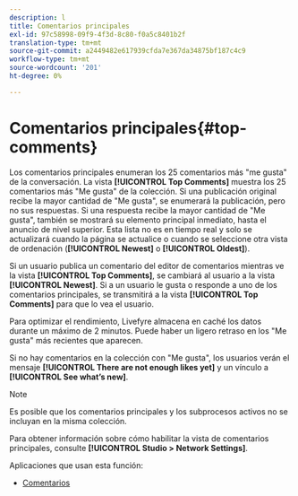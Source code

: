 ```yaml
---
description: l
title: Comentarios principales
exl-id: 97c58998-09f9-4f3d-8c80-f0a5c8401b2f
translation-type: tm+mt
source-git-commit: a2449482e617939cfda7e367da34875bf187c4c9
workflow-type: tm+mt
source-wordcount: '201'
ht-degree: 0%

---
```


# Comentarios principales{#top-comments}

Los comentarios principales enumeran los 25 comentarios más &quot;me gusta&quot; de la conversación. La vista **[!UICONTROL Top Comments]** muestra los 25 comentarios más &quot;Me gusta&quot; de la colección. Si una publicación original recibe la mayor cantidad de &quot;Me gusta&quot;, se enumerará la publicación, pero no sus respuestas. Si una respuesta recibe la mayor cantidad de &quot;Me gusta&quot;, también se mostrará su elemento principal inmediato, hasta el anuncio de nivel superior. Esta lista no es en tiempo real y solo se actualizará cuando la página se actualice o cuando se seleccione otra vista de ordenación (**[!UICONTROL Newest]** o **[!UICONTROL Oldest]**).

Si un usuario publica un comentario del editor de comentarios mientras ve la vista **[!UICONTROL Top Comments]**, se cambiará al usuario a la vista **[!UICONTROL Newest]**. Si a un usuario le gusta o responde a uno de los comentarios principales, se transmitirá a la vista **[!UICONTROL Top Comments]** para que lo vea el usuario.

Para optimizar el rendimiento, Livefyre almacena en caché los datos durante un máximo de 2 minutos. Puede haber un ligero retraso en los &quot;Me gusta&quot; más recientes que aparecen.

Si no hay comentarios en la colección con &quot;Me gusta&quot;, los usuarios verán el mensaje **[!UICONTROL There are not enough likes yet]** y un vínculo a **[!UICONTROL See what’s new]**.

>[!NOTE]
>
>Es posible que los comentarios principales y los subprocesos activos no se incluyan en la misma colección.

Para obtener información sobre cómo habilitar la vista de comentarios principales, consulte **[!UICONTROL Studio > Network Settings]**.

Aplicaciones que usan esta función:

* [Comentarios](/help/using/c-about-apps/c-comments/c-comments.md)
